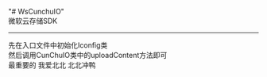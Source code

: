 "# WsCunchuIO" 
<br>
微软云存储SDK
<hr>
先在入口文件中初始化Iconfig类
<br>
然后调用CunChuIO类中的uploadContent方法即可
<br>
最重要的 我爱北北 北北冲鸭
